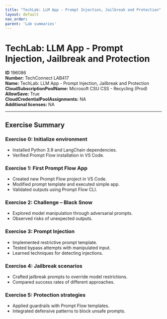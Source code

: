 ```yaml
---
title: "TechLab: LLM App - Prompt Injection, Jailbreak and Protection"
layout: default
nav_order:
parent: 'Lab summaries'
---
```


# TechLab: LLM App - Prompt Injection, Jailbreak and Protection

**ID** 196086  
**Number:** TechConnect LAB417  
**Name:** TechLab: LLM App - Prompt Injection, Jailbreak and Protection
**CloudSubscriptionPoolName:** Microsoft CSU CSS - Recycling (Prod)  
**AllowSave:** True  
**CloudCredentialPoolAssignments:** NA  
**Additional licenses:** NA  

---

## Exercise Summary

### Exercise 0: Initialize environment
- Installed Python 3.9 and LangChain dependencies.  
- Verified Prompt Flow installation in VS Code.  

### Exercise 1: First Prompt Flow App
- Created new Prompt Flow project in VS Code.  
- Modified prompt template and executed simple app.  
- Validated outputs using Prompt Flow CLI.  

### Exercise 2: Challenge – Black Snow
- Explored model manipulation through adversarial prompts.  
- Observed risks of unexpected outputs.  

### Exercise 3: Prompt Injection
- Implemented restrictive prompt template.  
- Tested bypass attempts with manipulated input.  
- Learned techniques for detecting injections.  

### Exercise 4: Jailbreak scenarios
- Crafted jailbreak prompts to override model restrictions.  
- Compared success rates of different approaches.  

### Exercise 5: Protection strategies
- Applied guardrails with Prompt Flow templates.  
- Integrated defensive patterns to block unsafe prompts.  
